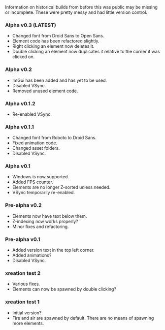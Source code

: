 Information on historical builds from before this was public may be missing or incomplete. These were pretty messy and had little version control.

### Alpha v0.3 (LATEST)
- Changed font from Droid Sans to Open Sans.
- Element code has been refactored slightly.
- Right clicking an element now deletes it.
- Double clicking an element now duplicates it relative to the corner it was clicked on.

### Alpha v0.2
- ImGui has been added and has yet to be used.
- Disabled VSync.
- Removed unused element code.

### Alpha v0.1.2
- Re-enabled VSync.

### Alpha v0.1.1
- Changed font from Roboto to Droid Sans.
- Fixed animation code.
- Changed asset folders.
- Disabled VSync.

### Alpha v0.1
- Windows is now supported.
- Added FPS counter.
- Elements are no longer Z-sorted unless needed.
- VSync temporarily re-enabled.

### Pre-alpha v0.2
- Elements now have text below them.
- Z-indexing now works properly?
- Minor fixes and refactoring.

### Pre-alpha v0.1
- Added version text in the top left corner.
- Added animations?
- Disabled VSync.

### xreation test 2
- Various fixes.
- Elements can now be spawned by double clicking?

### xreation test 1
- Initial version?
- Fire and air are spawned by default. There are no means of spawning more elements.

